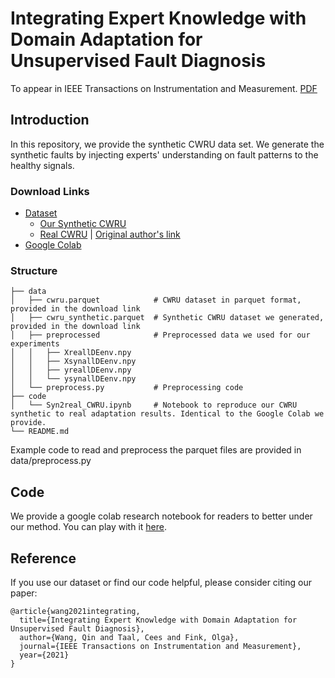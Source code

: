 # Integrating Expert Knowledge with Domain Adaptation for Unsupervised Fault Diagnosis
To appear in IEEE Transactions on Instrumentation and Measurement. [PDF](https://arxiv.org/abs/2107.01849)


## Introduction
In this repository, we provide the synthetic CWRU data set. We generate the synthetic faults by injecting experts' understanding on fault patterns to the healthy signals.

### Download Links
+ [Dataset](https://github.com/qinenergy/syn2real/releases)
  + [Our Synthetic CWRU](https://github.com/qinenergy/syn2real/releases/download/data/cwru_synthetic.parquet)
  + [Real CWRU](https://github.com/qinenergy/syn2real/releases/download/data/cwru.parquet) | [Original author's link](https://engineering.case.edu/bearingdatacenter/download-data-file)
+ [Google Colab](https://colab.research.google.com/drive/1o-8ETOG-ej3HxVl4lvNJN8D0G6734bu7?usp=sharing)

### Structure
```
├── data
│   ├── cwru.parquet            # CWRU dataset in parquet format, provided in the download link
│   ├── cwru_synthetic.parquet  # Synthetic CWRU dataset we generated, provided in the download link
│   ├── preprocessed            # Preprocessed data we used for our experiments
│   │   ├── XreallDEenv.npy
│   │   ├── XsynallDEenv.npy
│   │   ├── yreallDEenv.npy
│   │   └── ysynallDEenv.npy
│   └── preprocess.py           # Preprocessing code
├── code
│   └── Syn2real_CWRU.ipynb     # Notebook to reproduce our CWRU synthetic to real adaptation results. Identical to the Google Colab we provide.
└── README.md
```

Example code to read and preprocess the parquet files are provided in data/preprocess.py 

## Code
We provide a google colab research notebook for readers to better under our method. You can play with it [here](https://colab.research.google.com/drive/1o-8ETOG-ej3HxVl4lvNJN8D0G6734bu7?usp=sharing).

## Reference
If you use our dataset or find our code helpful, please consider citing our paper:
```
@article{wang2021integrating,
  title={Integrating Expert Knowledge with Domain Adaptation for Unsupervised Fault Diagnosis},
  author={Wang, Qin and Taal, Cees and Fink, Olga},
  journal={IEEE Transactions on Instrumentation and Measurement},
  year={2021}
}
```
